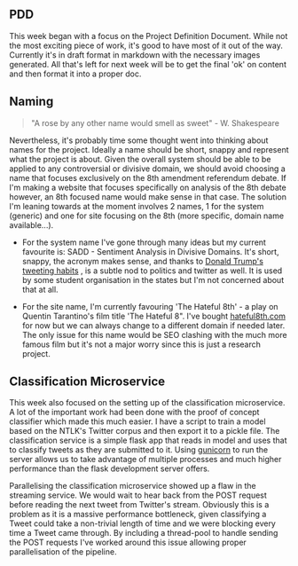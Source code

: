## PDD
This week began with a focus on the Project Definition Document. While not
the most exciting piece of work, it's good to have most of it out of the way.
Currently it's in draft format in markdown with the necessary images
generated. All that's left for next week will be to get the final 'ok' on
content and then format it into a proper doc.

## Naming
> "A rose by any other name would smell as sweet" - W. Shakespeare

Nevertheless, it's probably time some thought went into thinking about names
for the project. Ideally a name should be short, snappy and represent what
the project is about. Given the overall system should be able to be applied
to any controversial or divisive domain, we should avoid choosing a name that
focuses exclusively on the 8th amendment referendum debate. If I'm making a
website that focuses specifically on analysis of the 8th debate however, an
8th focused name would make sense in that case. The solution I'm leaning
towards at the moment involves 2 names, 1 for the system (generic) and one
for site focusing on the 8th (more specific, domain name available...).

* For the system name I've gone through many ideas but my current favourite
is: SADD - Sentiment Analysis in Divisive Domains. It's short, snappy, the
acronym makes sense, and thanks to [Donald Trump's tweeting habits](http://knowyourmeme.com/memes/donald-trump-s-sad-tweets)
, is a subtle nod to politics and twitter as well. It is used by some student
organisation in the states but I'm not concerned about that at all.

* For the site name, I'm currently favouring 'The Hateful 8th' - a play on
Quentin Tarantino's film title 'The Hateful 8". I've bought [hateful8th.com](https://whois.icann.org/en/lookup?name=hateful8th.com)
for now but we can always change to a different domain if needed later. The
only issue for this name would be SEO clashing with the much more famous
film but it's not a major worry since this is just a research project.

## Classification Microservice
This week also focused on the setting up of the classification microservice.
A lot of the important work had been done with the proof of concept
classifier which made this much easier. I have a script to train a model
based on the NTLK's Twitter corpus and then export it to a pickle file. The
classification service is a simple flask app that reads in model and uses
that to classify tweets as they are submitted to it. Using
[gunicorn](http://gunicorn.org/) to run the server allows us to take
advantage of multiple processes and much higher performance than the flask
development server offers.

Parallelising the classification microservice showed up a flaw in the
streaming service. We would wait to hear back from the POST request before
reading the next tweet from Twitter's stream. Obviously this is a problem as
it is a massive performance bottleneck, given classifying a Tweet could take
a non-trivial length of time and we were blocking every time a Tweet came
through. By including a thread-pool to handle sending the POST requests I've
worked around this issue allowing proper parallelisation of the pipeline.
